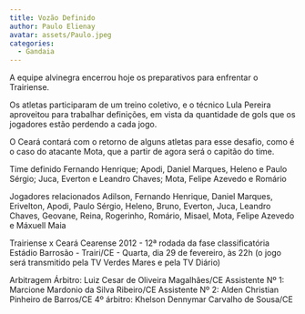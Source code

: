 ```yaml
---
title: Vozão Definido
author: Paulo Elienay
avatar: assets/Paulo.jpeg
categories:
  - Gandaia
---
```

A equipe alvinegra encerrou hoje os preparativos para enfrentar o Trairiense.

Os atletas participaram de um treino coletivo, e o técnico Lula Pereira aproveitou para trabalhar definições, em vista da quantidade de gols que os jogadores estão perdendo a cada jogo.

O Ceará contará com o retorno de alguns atletas para esse desafio, como é o caso do atacante Mota, que a partir de agora será o capitão do time.

Time definido
Fernando Henrique; Apodi, Daniel Marques, Heleno e Paulo Sérgio; Juca, Everton e Leandro Chaves; Mota, Felipe Azevedo e Romário 

Jogadores relacionados
Adilson, Fernando Henrique, Daniel Marques, Erivelton, Apodi, Paulo Sérgio, Heleno, Bruno, Everton, Juca, Leandro Chaves, Geovane, Reina, Rogerinho, Romário, Misael, Mota, Felipe Azevedo e Máxuell Maia

Trairiense x Ceará
Cearense 2012 - 12ª rodada da fase classificatória
Estádio Barrosão - Trairi/CE - Quarta, dia 29 de fevereiro, às 22h
(o jogo será transmitido pela TV Verdes Mares e pela TV Diário)

Arbitragem
Árbitro: Luiz Cesar de Oliveira Magalhães/CE
Assistente Nº 1: Marcione Mardonio da Silva Ribeiro/CE
Assistente Nº 2: Alden Christian Pinheiro de Barros/CE
4º árbitro: Khelson Dennymar Carvalho de Sousa/CE

